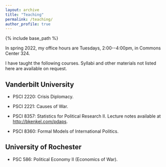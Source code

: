 ```yaml
---
layout: archive
title: "Teaching"
permalink: /teaching/
author_profile: true
---
```


{% include base_path %}

In spring 2022, my office hours are Tuesdays, 2:00--4:00pm, in Commons Center 324.

I have taught the following courses.  Syllabi and other materials not listed here are available on request.

## Vanderbilt University

*   PSCI 2220: Crisis Diplomacy.

*   PSCI 2221: Causes of War.

*   PSCI 8357: Statistics for Political Research II. Lecture notes available at <http://bkenkel.com/pdaps>.
    
*   PSCI 8360: Formal Models of International Politics.

## University of Rochester

*   PSC 586: Political Economy II (Economics of War).
